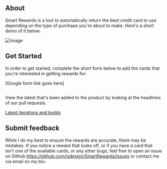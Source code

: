 ## About 

Smart Rewards is a tool to automatically return the best credit card to use depending on the type of purchase you're about to make. Here's a short demo of it below. 


![image](https://github.com/jxdesign/SmartRewards/blob/main/images/RPReplay_Final1612668248_1_compressed.gif)



## Get Started 

In order to get started, complete the short form below to add the cards that you're interested in getting rewards for:


[Google form link goes here]






## 

View the latest that's been added to the product by looking at the headlines of our pull requests. 

[Latest iterations and builds](https://github.com/jxdesign/SmartRewards/pulls?q=is%3Apr+is%3Aclosed)


## Submit feedback 

While I do my best to ensure the rewards are accurate, there may be mistakes. If you notice a reward that looks off, or if you have a card that isn't one of the available cards, or any other bugs, feel free to open an issue on Github https://github.com/jxdesign/SmartRewards/issues or contact me via email on my bio. 



